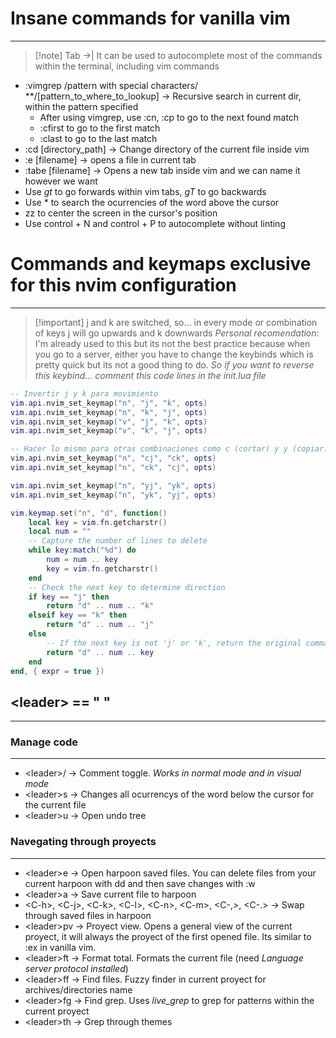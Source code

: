 # Insane commands for vanilla vim
---

> [!note] Tab ->|
> It can be used to autocomplete most of the commands within the terminal, including vim commands

- :vimgrep /pattern with special characters/ **/\[pattern_to_where_to_lookup\] 
-> Recursive search in current dir, within the pattern specified
    - After using vimgrep, use :cn, :cp to go to the next found match
    - :cfirst to go to the first match
    - :clast to go to the last match
- :cd \[directory_path\] -> Change directory of the current file inside vim
- :e \[filename\] -> opens a file in current tab
- :tabe \[filename\] -> Opens a new tab inside vim and we can name it however we want
- Use *gt* to go forwards within vim tabs, *gT* to go backwards
- Use \* to search the ocurrencies of the word above the cursor
- zz to center the screen in the cursor's position
- Use control + N and control + P to autocomplete without linting

# Commands and keymaps exclusive for this nvim configuration
---

> [!important] j and k are switched, so...
> in every mode or combination of keys j will go upwards and k downwards
> *Personal recomendation:* I'm already used to this but its not the best practice because when you go to a server,
> either you have to change the keybinds which is pretty quick but its not a good thing to do. *So if you want to
> reverse this keybind...*
*comment this code lines in the init.lua file*
```lua
-- Invertir j y k para movimiento
vim.api.nvim_set_keymap("n", "j", "k", opts)
vim.api.nvim_set_keymap("n", "k", "j", opts)
vim.api.nvim_set_keymap("v", "j", "k", opts)
vim.api.nvim_set_keymap("v", "k", "j", opts)

-- Hacer lo mismo para otras combinaciones como c (cortar) y y (copiar)
vim.api.nvim_set_keymap("n", "cj", "ck", opts)
vim.api.nvim_set_keymap("n", "ck", "cj", opts)

vim.api.nvim_set_keymap("n", "yj", "yk", opts)
vim.api.nvim_set_keymap("n", "yk", "yj", opts)

vim.keymap.set("n", "d", function()
    local key = vim.fn.getcharstr()
    local num = ""
    -- Capture the number of lines to delete
    while key:match("%d") do
        num = num .. key
        key = vim.fn.getcharstr()
    end
    -- Check the next key to determine direction
    if key == "j" then
        return "d" .. num .. "k"
    elseif key == "k" then
        return "d" .. num .. "j"
    else
        -- If the next key is not 'j' or 'k', return the original command
        return "d" .. num .. key
    end
end, { expr = true })
```

## \<leader\> == " "
---

### Manage code
---
- \<leader\>/ -> Comment toggle. *Works in normal mode and in visual mode*
- \<leader\>s -> Changes all ocurrencys of the word below the cursor for the current file
- \<leader\>u -> Open undo tree

### Navegating through proyects
---
- \<leader\>e -> Open harpoon saved files. You can delete files from your current harpoon with dd and then save changes
with :w
- \<leader\>a -> Save current file to harpoon
- \<C-h\>, \<C-j\>, \<C-k\>, \<C-l\>, \<C-n\>, \<C-m\>, \<C-,\>, \<C-.\> -> Swap through saved files in harpoon
- \<leader\>pv -> Proyect view. Opens a general view of the current proyect, it will always the proyect of the first
opened file. Its similar to :ex in vanilla vim.
- \<leader\>ft -> Format total. Formats the current file (need *Language server protocol installed*)
- \<leader\>ff -> Find files. Fuzzy finder in current proyect for archives/directories name
- \<leader\>fg -> Find grep. Uses *live_grep* to grep for patterns within the current proyect
- \<leader\>th -> Grep through themes



